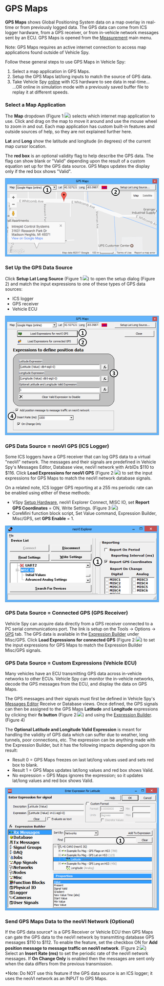 # GPS Maps

**GPS Maps** shows Global Positioning System data on a map overlay in real-time or from previously logged data. The GPS data can come from ICS logger hardware, from a GPS receiver, or from in-vehicle network messages sent by an ECU. GPS Maps is opened from the [Measurement](./) main menu.

Note: GPS Maps requires an active internet connection to access map applications found outside of Vehicle Spy.

Follow these general steps to use GPS Maps in Vehicle Spy:

1. Select a map application in GPS Maps.
2. Setup the GPS Maps lat/long inputs to match the source of GPS data.
3. Take Vehicle Spy [online](../../basic-operation-of-vehicle-spy/running-and-stopping.md) with ICS hardware to see data in real-time...\
   ...OR online in simulation mode with a previously saved buffer file to replay it at different speeds.

### Select a Map Application

The **Map** dropdown (Figure 1:![](https://cdn.intrepidcs.net/support/VehicleSpy/assets/smOne.gif)) selects which internet map application to use. Click and drag on the map to move it around and use the mouse wheel to zoom in and out. Each map application has custom built-in features and outside sources of help, so they are not explained further here.

**Lat** and **Long** show the latitude and longitude (in degrees) of the current map cursor location.

The **red box** is an optional validity flag to help describe the GPS data. The flag can show blank or "Valid" depending upon the result of a custom equation set up for the GPS data source. GPS Maps updates the display only if the red box shows "Valid".

![Figure 1: GPS Maps shows GPS position data in real-time or from previously saved buffer files.](../../.gitbook/assets/GPSMaps.gif)

### Set Up the GPS Data Source

Click **Setup Lat Long Source** (Figure 1:![](https://cdn.intrepidcs.net/support/VehicleSpy/assets/smTwo.gif)) to open the setup dialog (Figure 2) and match the input expressions to one of these types of GPS data sources:

* ICS logger
* GPS receiver
* Vehicle ECU

![Figure 2: The GPS Maps input expressions must be setup to match the GPS data source to work correctly.](../../.gitbook/assets/GPSMapsSetup.gif)

### GPS Data Source = neoVI GPS (ICS Logger)

Some ICS loggers have a GPS receiver that can log GPS data to a virtual "neoVI" network. The messages and their signals are predefined in Vehicle Spy's Messages Editor, Database view, neoVI network with ArbIDs $110 to $116. Click **Load Expressions for neoVI GPS** (Figure 2:![](https://cdn.intrepidcs.net/support/VehicleSpy/assets/smOne.gif)) to set the input expressions for GPS Maps to match the neoVI network database signals.

On a related note, ICS logger GPS reporting at a 255 ms periodic rate can be enabled using either of these methods:

* VSpy [Setup Hardware](../../basic-operation-of-vehicle-spy/menus-and-buttons.md), neoVI Explorer Connect, MISC IO, set **Report GPS Coordinates** = ON, Write Settings. (Figure 3:![](https://cdn.intrepidcs.net/support/VehicleSpy/assets/smOne.gif))
* CoreMini function block script, Set Value command, Expression Builder, Misc/GPS, set **GPS Enable** = 1.

![Figure 3: Use neoVI Explorer to enable GPS reporting on ICS loggers.](../../.gitbook/assets/GPSneoVIExplorerReportGPSCoordinates.gif)

### GPS Data Source = Connected GPS (GPS Receiver)

Vehicle Spy can acquire data directly from a GPS receiver connected to a PC serial communications port. The link is setup on the Tools -> Options -> [GPS](../main-menu-tools/tools-options/options-gps-setup.md) tab. The GPS data is available in the [Expression Builder](../../shared-features-in-vehicle-spy/shared-features-expression-builder.md) under Misc/GPS. Click **Load Expressions for connected GPS** (Figure 2:![](https://cdn.intrepidcs.net/support/VehicleSpy/assets/smTwo.gif)) to set the input expressions for GPS Maps to match the Expression Builder Misc/GPS signals.

### GPS Data Source = Custom Expressions (Vehicle ECU)

Many vehicles have an ECU transmitting GPS data across in-vehicle networks to other ECUs. Vehicle Spy can monitor the in-vehicle networks, decode the GPS messages from the ECU, and display the data on GPS Maps.

The GPS messages and their signals must first be defined in Vehicle Spy's [Messages Editor](../main-menu-spy-networks/message-editor/) Receive or Database views. Once defined, the GPS signals can then be assigned to the GPS Maps **Latitude** and **Longitude** expressions by clicking their **fx button** (Figure 2:![](https://cdn.intrepidcs.net/support/VehicleSpy/assets/smThree.gif)) and using the [Expression Builder](../../shared-features-in-vehicle-spy/shared-features-expression-builder.md). (Figure 4)

The **Optional Latitude and Longitude Valid Expression** is meant for handling the validity of GPS data which can suffer due to weather, long tunnels, poor connections, etc. The expression can be anything made with the Expression Builder, but it has the following impacts depending upon its result:

* Result 0 = GPS Maps freezes on last lat/long values used and sets red box to blank.
* Result 1 = GPS Maps updates lat/long values and red box shows Valid.
* No expression = GPS Maps ignores the expression; so it updates lat/long values and red box shows Valid.

![Figure 4: Use the Expression Builder to assign Rx or Database GPS signals to the GPS Maps expressions.](../../.gitbook/assets/GPSExpressionBuilderexample.gif)

### Send GPS Maps Data to the neoVI Network (Optional)

If the GPS data source\* is a GPS Receiver or Vehicle ECU then GPS Maps can gate the GPS data to the neoVI network by transmitting database GPS messages $110 to $112. To enable the feature, set the checkbox ON for **Add position message to message traffic on neoVI network**. (Figure 2:![](https://cdn.intrepidcs.net/support/VehicleSpy/assets/smFour.gif)) Select an **Insert Rate (ms)** to set the periodic rate of the neoVI network messages. If **On Change Only** is enabled then the messages are sent only when the data differs from the previous transmission.

\*Note: Do NOT use this feature if the GPS data source is an ICS logger; it uses the neoVI network as an INPUT to GPS Maps.

